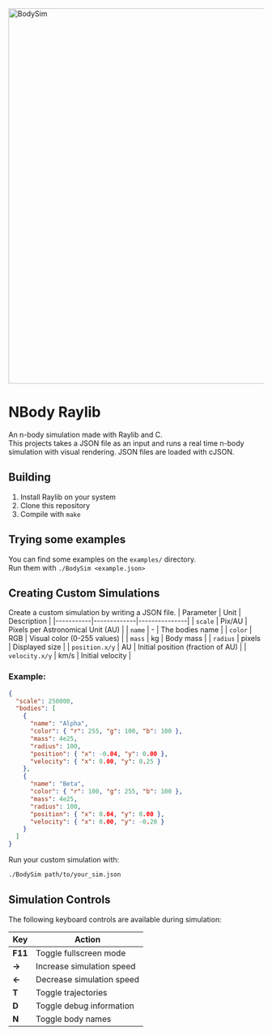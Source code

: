 
<img width="1196" height="741" alt="BodySim" src="https://github.com/user-attachments/assets/b8002fa2-c4f6-4f46-a111-fd30b7c969cc" />  

# NBody Raylib
An n-body simulation made with Raylib and C.  
This projects takes a JSON file as an input and runs a real time n-body simulation with visual rendering.
JSON files are loaded with cJSON.
## Building
1. Install Raylib on your system
2. Clone this repository
3. Compile with `make`
## Trying some examples
You can find some examples on the `examples/` directory.  
Run them with `./BodySim <example.json>`
## Creating Custom Simulations
Create a custom simulation by writing a JSON file.
| Parameter | Unit | Description |
|-----------|-------------|---------------|
| `scale`   | Pix/AU | Pixels per Astronomical Unit (AU) |
| `name`    | -    | The bodies name |
| `color`   | RGB  | Visual color (0-255 values) |
| `mass`    | kg   | Body mass |
| `radius`  | pixels | Displayed size |
| `position.x/y` | AU | Initial position (fraction of AU) |
| `velocity.x/y` | km/s | Initial velocity |
### Example: 
```json
{
  "scale": 250000,
  "bodies": [
    {
      "name": "Alpha",
      "color": { "r": 255, "g": 100, "b": 100 },
      "mass": 4e25,
      "radius": 100,
      "position": { "x": -0.04, "y": 0.00 },
      "velocity": { "x": 0.00, "y": 0.25 }
    },
    {
      "name": "Beta",
      "color": { "r": 100, "g": 255, "b": 100 },
      "mass": 4e25,
      "radius": 100,
      "position": { "x": 0.04, "y": 0.00 },
      "velocity": { "x": 0.00, "y": -0.20 }
    }
  ]
}
```
Run your custom simulation with:
```bash
./BodySim path/to/your_sim.json
```
## Simulation Controls
The following keyboard controls are available during simulation:

| Key          | Action                     | 
|--------------|----------------------------|
| **F11**      | Toggle fullscreen mode     |
| **→**| Increase simulation speed  | 
| **←** | Decrease simulation speed  | 
| **T**        | Toggle trajectories        | 
| **D**        | Toggle debug information   | 
| **N**        | Toggle body names          |

